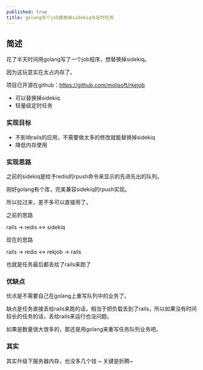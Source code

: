 ```yaml
---
published: true
title: golang写个job替换掉sidekiq与定时任务
---
```

## 简述

花了半天时间用golang写了一个job程序，想替换掉sidekiq。

因为这玩意实在太占内存了。

项目已开源在github：https://github.com/molisoft/rkejob

- 可以替换掉sidekiq
- 轻量级定时任务

### 实现目标

- 不影响rails的应用，不需要做太多的修改就能替换掉sidekiq
- 降低内存使用

### 实现思路

之前的sidekiq是给予redis的rpush命令来显示的先进先出的队列。

刚好golang有个库，完美兼容sidekiq的rpush实现。

所以拉过来，差不多可以直接用了。

之前的思路

rails -> redis <-> sidekiq 

现在的思路

rails -> redis <-> rekjob -> rails

也就是任务最后都丢给了rails来跑了

### 优缺点

优点是不需要自己在golang上重写队列中的业务了。

缺点是任务直接丢给rails来跑的话，相当于把负载丢到了rails，所以如果没有时间较长的任务的话，丢给rails来运行也没问题。

如果是数量很大很多的，那还是用golang来重写任务队列业务吧。

### 其实

其实升级下服务器内存，也没多几个钱 ~ 关键是折腾~